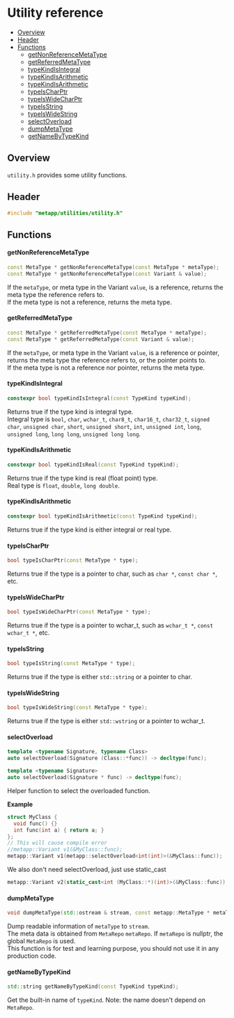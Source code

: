 [//]: # (Auto generated file, don't modify this file.)

# Utility reference
<!--begintoc-->
* [Overview](#a2_1)
* [Header](#a2_2)
* [Functions](#a2_3)
  * [getNonReferenceMetaType](#a4_1)
  * [getReferredMetaType](#a4_2)
  * [typeKindIsIntegral](#a4_3)
  * [typeKindIsArithmetic](#a4_4)
  * [typeKindIsArithmetic](#a4_5)
  * [typeIsCharPtr](#a4_6)
  * [typeIsWideCharPtr](#a4_7)
  * [typeIsString](#a4_8)
  * [typeIsWideString](#a4_9)
  * [selectOverload](#a4_10)
  * [dumpMetaType](#a4_11)
  * [getNameByTypeKind](#a4_12)
<!--endtoc-->

<a id="a2_1"></a>
## Overview

`utility.h` provides some utility functions.

<a id="a2_2"></a>
## Header

```c++
#include "metapp/utilities/utility.h"
```

<a id="a2_3"></a>
## Functions

<a id="a4_1"></a>
#### getNonReferenceMetaType

```c++
const MetaType * getNonReferenceMetaType(const MetaType * metaType);
const MetaType * getNonReferenceMetaType(const Variant & value);
```

If the `metaType`, or meta type in the Variant `value`, is a reference, returns the meta type the reference refers to.  
If the meta type is not a reference, returns the meta type.

<a id="a4_2"></a>
#### getReferredMetaType

```c++
const MetaType * getReferredMetaType(const MetaType * metaType);
const MetaType * getReferredMetaType(const Variant & value);
```

If the `metaType`, or meta type in the Variant `value`, is a reference or pointer, returns the meta type the reference refers to, or the pointer points to.  
If the meta type is not a reference nor pointer, returns the meta type.

<a id="a4_3"></a>
#### typeKindIsIntegral

```c++
constexpr bool typeKindIsIntegral(const TypeKind typeKind);
```

Returns true if the type kind is integral type.  
Integral type is `bool`, `char`, `wchar_t`, `char8_t`, `char16_t`, `char32_t`, `signed char`, `unsigned char`,
`short`, `unsigned short`, `int`, `unsigned int`, `long`, `unsigned long`, `long long`, `unsigned long long`.

<a id="a4_4"></a>
#### typeKindIsArithmetic

```c++
constexpr bool typeKindIsReal(const TypeKind typeKind);
```

Returns true if the type kind is real (float point) type.  
Real type is `float`, `double`, `long double`.

<a id="a4_5"></a>
#### typeKindIsArithmetic

```c++
constexpr bool typeKindIsArithmetic(const TypeKind typeKind);
```

Returns true if the type kind is either integral or real type.  

<a id="a4_6"></a>
#### typeIsCharPtr

```c++
bool typeIsCharPtr(const MetaType * type);
```

Returns true if the type is a pointer to char, such as `char *`, `const char *`, etc.  

<a id="a4_7"></a>
#### typeIsWideCharPtr

```c++
bool typeIsWideCharPtr(const MetaType * type);
```

Returns true if the type is a pointer to wchar_t, such as `wchar_t *`, `const wchar_t *`, etc.  

<a id="a4_8"></a>
#### typeIsString

```c++
bool typeIsString(const MetaType * type);
```

Returns true if the type is either `std::string` or a pointer to char.  

<a id="a4_9"></a>
#### typeIsWideString

```c++
bool typeIsWideString(const MetaType * type);
```

Returns true if the type is either `std::wstring` or a pointer to wchar_t.  

<a id="a4_10"></a>
#### selectOverload

```c++
template <typename Signature, typename Class>
auto selectOverload(Signature (Class::*func)) -> decltype(func);

template <typename Signature>
auto selectOverload(Signature * func) -> decltype(func);
```

Helper function to select the overloaded function.

**Example**  

```c++
struct MyClass {
  void func() {}
  int func(int a) { return a; }
};
// This will cause compile error
//metapp::Variant v1(&MyClass::func);
metapp::Variant v1(metapp::selectOverload<int(int)>(&MyClass::func));
```

We also don't need selectOverload, just use static_cast

```c++
metapp::Variant v2(static_cast<int (MyClass::*)(int)>(&MyClass::func));
```

<a id="a4_11"></a>
#### dumpMetaType

```c++
void dumpMetaType(std::ostream & stream, const metapp::MetaType * metaType, const MetaRepo * metaRepo = nullptr);
```

Dump readable information of `metaType` to `stream`.  
The meta data is obtained from `MetaRepo` `metaRepo`. If `metaRepo` is nullptr, the global `MetaRepo` is used.  
This function is for test and learning purpose, you should not use it in any production code.  

<a id="a4_12"></a>
#### getNameByTypeKind

```c++
std::string getNameByTypeKind(const TypeKind typeKind);
```

Get the built-in name of `typeKind`. Note: the name doesn't depend on `MetaRepo`.
